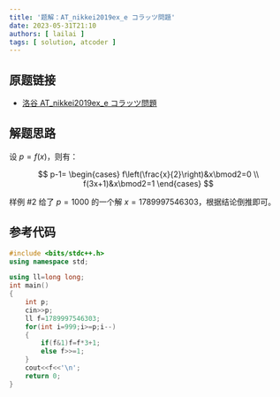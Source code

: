 ```yaml
---
title: '题解：AT_nikkei2019ex_e コラッツ問題'
date: 2023-05-31T21:10
authors: [ lailai ]
tags: [ solution, atcoder ]
---
```


## 原题链接

- [洛谷 AT_nikkei2019ex_e コラッツ問題](https://www.luogu.com.cn/problem/AT_nikkei2019ex_e)

<!-- truncate -->

## 解题思路

设 $p=f(x)$，则有：

$$
p-1=
\begin{cases}
  f\left(\frac{x}{2}\right)&x\bmod2=0 \\
  f(3x+1)&x\bmod2=1
\end{cases}
$$

样例 #2 给了 $p=1000$ 的一个解 $x=1789997546303$，根据结论倒推即可。

## 参考代码

```cpp
#include <bits/stdc++.h>
using namespace std;

using ll=long long;
int main()
{
	int p;
	cin>>p;
	ll f=1789997546303;
	for(int i=999;i>=p;i--)
	{
		if(f&1)f=f*3+1;
		else f>>=1;
	}
	cout<<f<<'\n';
	return 0;
}
```
